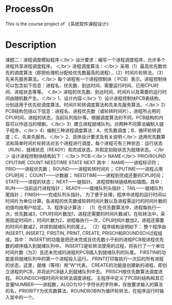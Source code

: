 # ProcessOn
This is the course project of 《系统软件课程设计》

# Description
课题二：进程调度模拟程序＜/br＞
设计要求：编写一个进程调度程序，允许多个进程共享进程调度程序。  ＜/br＞
进程调度算法：＜/br＞
采用（1）最高优先数优先的调度算法（即把处理机分配给优先数最高的进程），（2）时间片轮转法，（3）先来先服务算法。＜/br＞
每个进程有一个进程控制块（ PCB）表示。进程控制块可以包含如下信息：进程名、优先数、到达时间、需要运行时间、已用CPU时间、进程状态等等。 ＜/br＞
进程的优先数、到达时间、时间片以及需要的运行时间由随机数产生。＜/br＞
1、设计内容＜/br＞
1）设计进程控制块PCB表结构，分别适用于优先权调度算法、时间片轮转调度算法和先来先服务算法。＜/br＞
2）PCB结构包括以下信息：进程名、进程优先数（或轮转时间片），进程所占用的CPU时间，进程的状态，当前队列指针等。根据调度算法的不同，PCB结构的内容可以作适当的增删。＜/br＞
3）建立进程就绪队列。对两种不同算法编制入链子程序。＜/br＞
4）编制三种进程调度算法：A、优先数调度；B、循环轮转调度；C、先来先服务。＜/br＞
2、具体设计要求及有关说明＜/br＞
选用优先数算法和简单时间片轮转法对五个进程进行调度，每个进程可有三种状态：运行状态（RUN）、就绪状态（READY）和完成状态。并假定初始状态为就绪状态。＜/br＞
设计进程控制块结构如下：＜/br＞
PCB:＜/br＞
   NAME＜/br＞
   PRIO/ROUND
   CPUTIME
   COUNT
   NEEDTIME
   STATE
   NEXT
其中：
   NAME——进程标识符；
   PRIO——进程优先数；
ROUND——进程轮转时间片；
   CPUTIME——进程占用CPU时间；
   COUNT——计数器；
   NEEDTIME——进程到完成还要的CPU时间；
   STATE——进程的状态；
   NEXT——链指针。
进程控制块链结构如插图。其中：
RUN——当前运行进程指针；
READY——就绪队列头指针；
TAIL——就绪队列尾指针；
FINISH——完成队列头指针。
为了便于处理，程序中进程的运行时间以时间片为单位计算。各进程的优先数或轮转时间片数以及进程需运行的时间片数的初值均由用户给定。
3、程序设计算法：
（1）在优先数算法中，进程每执行一次，优先数减3，CPU时间片数加1，进程还需要的时间片数减1。在轮转法中，采用固定时间片，时间片数为2，进程每执行一次，CPU时间片数加2，进程还需要的时间片数减2，并排到就绪队列的尾上。
（2）程序结构说明如下：
整个程序由INSERT1, INSERT2, FIRSTIN, PRINT, CREATE, PRISCH和ROUNDSCH过程组成。其中：
INSERT1的功能是把还未完成且优先数小于别的进程PCB按进程优先数的顺序插入到就绪队列中。
INSERT2是轮转法使用的过程，将执行了一个单位时间片数（为2）且还未完成的进程的PCB插入到就绪队列的队尾。
FIRSTIN的功能是将就绪队列中的第一个进程投入运行。
PRINT打印每执行一次后的所有进程的状态，这里，就绪（等待）用“W”代表。
CREATE的功能是创建新的进程，即创立进程的PCB，并将此PCB链入到就绪队列中去。
PRISCH按优先数算法调度进程。
ROUNDSCH按时间片轮转法调度进程。
主程序中定义了PCB的结构和其它变量NUMBER——进程数，ALGO为10个字符长的字符串，存放要求输入的算法的名，PRIORITY为优先数算法，ROUNDROBIN为循环轮转法，在程序运行时输入其中的一个。
 

